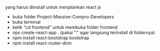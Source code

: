 yang harus diinstall untuk menjalankan react js
- buka folder Project-Massive-Compro-Developers
- buka terminal
- ketik "cd frontend" untuk membuka folder frontend
- npx create-react-app . (pakai "." agar langsung terinstall di foldernya)
- npm install react-bootstrap bootstrap
- npm install react-router-dom
